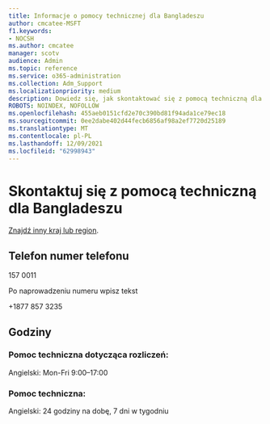```yaml
---
title: Informacje o pomocy technicznej dla Bangladeszu
author: cmcatee-MSFT
f1.keywords:
- NOCSH
ms.author: cmcatee
manager: scotv
audience: Admin
ms.topic: reference
ms.service: o365-administration
ms.collection: Adm_Support
ms.localizationpriority: medium
description: Dowiedz się, jak skontaktować się z pomocą techniczną dla swojego kraju lub regionu.
ROBOTS: NOINDEX, NOFOLLOW
ms.openlocfilehash: 455aeb0151cfd2e70c390bd81f94ada1ce79ec18
ms.sourcegitcommit: 0ee2dabe402d44fecb6856af98a2ef7720d25189
ms.translationtype: MT
ms.contentlocale: pl-PL
ms.lasthandoff: 12/09/2021
ms.locfileid: "62998943"
---
```

# <a name="contact-support-for-bangladesh"></a>Skontaktuj się z pomocą techniczną dla Bangladeszu

[Znajdź inny kraj lub region](../get-help-support.md).

## <a name="phone-number"></a>Telefon numer telefonu
157 0011

Po naprowadzeniu numeru wpisz tekst

+1877 857 3235

## <a name="hours"></a>Godziny
### <a name="billing-support"></a>Pomoc techniczna dotycząca rozliczeń:

Angielski: Mon-Fri 9:00–17:00

### <a name="technical-support"></a>Pomoc techniczna:

Angielski: 24 godziny na dobę, 7 dni w tygodniu
